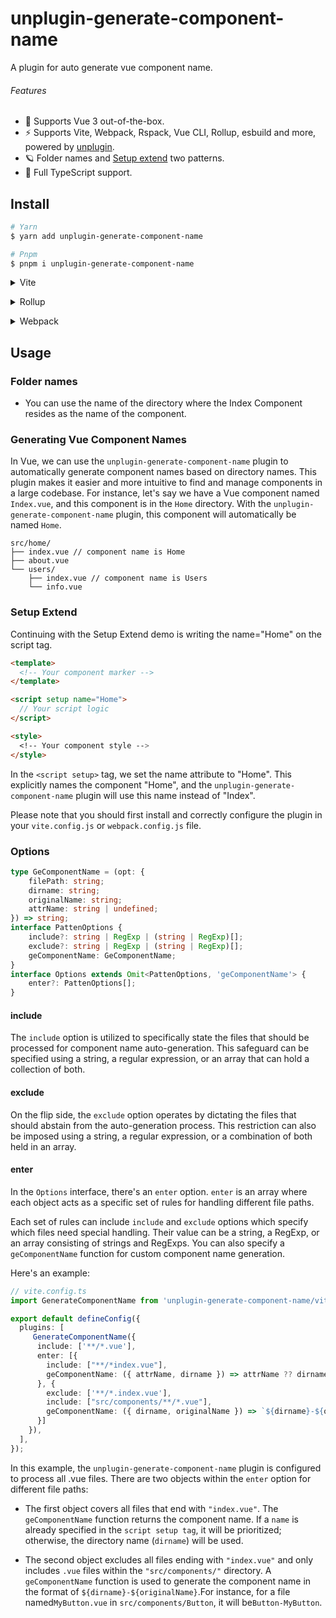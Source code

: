 # unplugin-generate-component-name

A plugin for auto generate vue component name.

###### Features

- 💚 Supports Vue 3 out-of-the-box.
- ⚡️ Supports Vite, Webpack, Rspack, Vue CLI, Rollup, esbuild and more, powered by <a href="https://github.com/unjs/unplugin">unplugin</a>.
- 🪐 Folder names and [Setup extend](https://cn.vuejs.org/api/sfc-script-setup.html#script-setup) two patterns.
- 🦾 Full TypeScript support.

## Install

```bash
# Yarn
$ yarn add unplugin-generate-component-name

# Pnpm
$ pnpm i unplugin-generate-component-name
```

<details>
<summary>Vite</summary><br>

```ts
// vite.config.ts
import GenerateComponentName from 'unplugin-generate-component-name/vite'

export default defineConfig({
  plugins: [
    GenerateComponentName({ /* options */ }),
  ],
})
```

<br></details>

<details>
<summary>Rollup</summary><br>

```ts
// rollup.config.js
import GenerateComponentName from 'unplugin-generate-component-name/rollup'

export default {
  plugins: [
    GenerateComponentName({ /* options */ }),
  ],
}
```

<br></details>

<details>
<summary>Webpack</summary><br>

```ts
// webpack.config.js
module.exports = {
  /* ... */
  plugins: [
    require('unplugin-generate-component-name/webpack').default({ /* options */ }),
  ],
}
```

<br></details>

## Usage

### Folder names

- You can use the name of the directory where the Index Component resides as the name of the component.

### Generating Vue Component Names

In Vue, we can use the `unplugin-generate-component-name` plugin to automatically generate component names based on directory names. This plugin makes it easier and more intuitive to find and manage components in a large codebase. For instance, let's say we have a Vue component named `Index.vue`, and this component is in the `Home` directory. With the `unplugin-generate-component-name` plugin, this component will automatically be named `Home`.

```text
src/home/
├── index.vue // component name is Home
├── about.vue
└── users/
    ├── index.vue // component name is Users
    └── info.vue
```

### Setup Extend

Continuing with the Setup Extend demo is writing the name="Home" on the script tag.

```html
<template>
  <!-- Your component marker -->
</template>

<script setup name="Home">
  // Your script logic
</script>

<style>
  <!-- Your component style -->
</style>
```

In the `<script setup>` tag, we set the name attribute to "Home". This explicitly names the component "Home", and the `unplugin-generate-component-name` plugin will use this name instead of "Index".

Please note that you should first install and correctly configure the plugin in your `vite.config.js` or `webpack.config.js` file.

### Options

```ts
type GeComponentName = (opt: {
    filePath: string;
    dirname: string;
    originalName: string;
    attrName: string | undefined;
}) => string;
interface PattenOptions {
    include?: string | RegExp | (string | RegExp)[];
    exclude?: string | RegExp | (string | RegExp)[];
    geComponentName: GeComponentName;
}
interface Options extends Omit<PattenOptions, 'geComponentName'> {
    enter?: PattenOptions[];
}
```

#### include

The `include` option is utilized to specifically state the files that should be processed for component name auto-generation. This safeguard can be specified using a string, a regular expression, or an array that can hold a collection of both.

#### exclude

On the flip side, the `exclude` option operates by dictating the files that should abstain from the auto-generation process. This restriction can also be imposed using a string, a regular expression, or a combination of both held in an array.

#### enter

In the `Options` interface, there's an `enter` option. `enter` is an array where each object acts as a specific set of rules for handling different file paths.

Each set of rules can include `include` and `exclude` options which specify which files need special handling. Their value can be a string, a RegExp, or an array consisting of strings and RegExps. You can also specify a `geComponentName` function for custom component name generation.

Here's an example:

```ts
// vite.config.ts
import GenerateComponentName from 'unplugin-generate-component-name/vite'

export default defineConfig({
  plugins: [
     GenerateComponentName({
      include: ['**/*.vue'],
      enter: [{
        include: ["**/*index.vue"],
        geComponentName: ({ attrName, dirname }) => attrName ?? dirname
      }, {
        exclude: ['**/*.index.vue'],
        include: ["src/components/**/*.vue"],
        geComponentName: ({ dirname, originalName }) => `${dirname}-${originalName}`
      }]
    }),
  ],
});
```

In this example, the `unplugin-generate-component-name` plugin is configured to process all .vue files. There are two objects within the `enter` option for different file paths:

- The first object covers all files that end with `"index.vue"`. The `geComponentName` function returns the component name. If a `name` is already specified in the `script setup tag`, it will be prioritized; otherwise, the directory name (`dirname`) will be used.

- The second object excludes all files ending with `"index.vue"` and only includes `.vue` files within the `"src/components/"` directory. A `geComponentName` function is used to generate the component name in the format of `${dirname}-${originalName}`.For instance, for a file named`MyButton.vue` in `src/components/Button`, it will be`Button-MyButton`.
